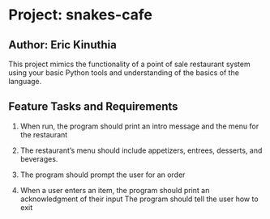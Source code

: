 
# Project: snakes-cafe

## Author: Eric Kinuthia

This project mimics the functionality of a point of sale restaurant system using your basic Python tools and understanding of the basics of the language.

## Feature Tasks and Requirements

1. When run, the program should print an intro message and the menu for the restaurant

2. The restaurant’s menu should include appetizers, entrees, desserts, and beverages.

3. The program should prompt the user for an order

4. When a user enters an item, the program should print an acknowledgment of their input
The program should tell the user how to exit
